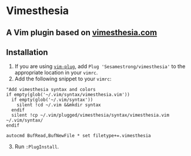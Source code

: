 # Vimesthesia
## A Vim plugin based on [vimesthesia.com](http://vimesthesia.com/)

## Installation
1. If you are using [```vim-plug```](https://github.com/junegunn/vim-plug/), add ```Plug 'Sesamestrong/vimesthesia'``` to the appropriate location in your ```vimrc```.
2. Add the following snippet to your ```vimrc```:
  ```vim
  "Add vimesthesia syntax and colors
  if empty(glob('~/.vim/syntax/vimesthesia.vim'))
    if empty(glob('~/.vim/syntax'))
      silent !cd ~/.vim &&mkdir syntax
    endif
    silent !cp ~/.vim/plugged/vimesthesia/syntax/vimesthesia.vim ~/.vim/syntax/
  endif

  autocmd BufRead,BufNewFile * set filetype+=.vimesthesia
  ```
3. Run ```:PlugInstall```.
